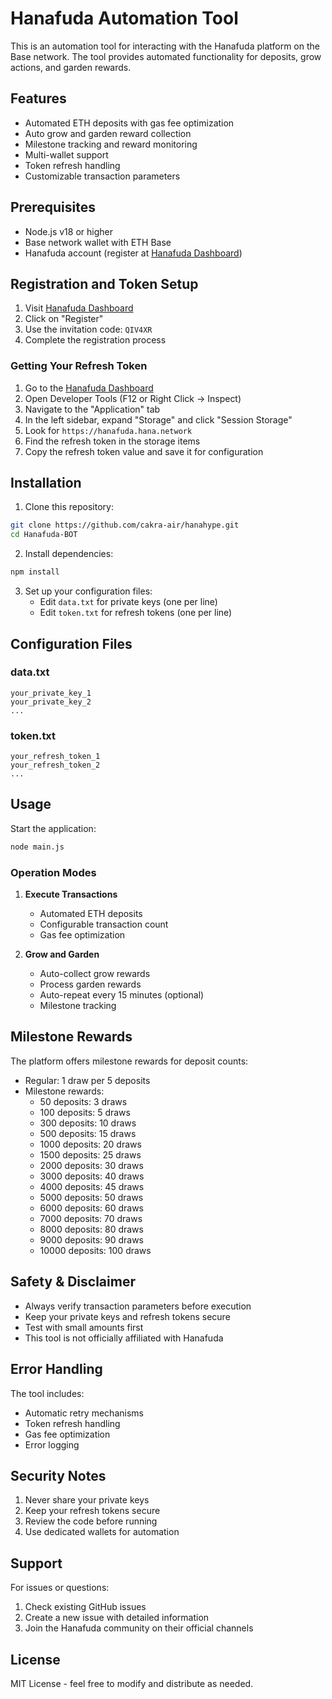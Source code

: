 # Hanafuda Automation Tool

This is an automation tool for interacting with the Hanafuda platform on the Base network. The tool provides automated functionality for deposits, grow actions, and garden rewards.

## Features

- Automated ETH deposits with gas fee optimization
- Auto grow and garden reward collection
- Milestone tracking and reward monitoring
- Multi-wallet support
- Token refresh handling
- Customizable transaction parameters

## Prerequisites

- Node.js v18 or higher
- Base network wallet with ETH Base
- Hanafuda account (register at [Hanafuda Dashboard](https://hanafuda.hana.network/dashboard))

## Registration and Token Setup

1. Visit [Hanafuda Dashboard](https://hanafuda.hana.network/dashboard)
2. Click on "Register"
3. Use the invitation code: `QIV4XR`
4. Complete the registration process

### Getting Your Refresh Token

1. Go to the [Hanafuda Dashboard](https://hanafuda.hana.network/dashboard)
2. Open Developer Tools (F12 or Right Click -> Inspect)
3. Navigate to the "Application" tab
4. In the left sidebar, expand "Storage" and click "Session Storage"
5. Look for `https://hanafuda.hana.network`
6. Find the refresh token in the storage items
7. Copy the refresh token value and save it for configuration

## Installation

1. Clone this repository:

```bash
git clone https://github.com/cakra-air/hanahype.git
cd Hanafuda-BOT
```

2. Install dependencies:

```bash
npm install
```

3. Set up your configuration files:
   - Edit `data.txt` for private keys (one per line)
   - Edit `token.txt` for refresh tokens (one per line)

## Configuration Files

### data.txt

```
your_private_key_1
your_private_key_2
...
```

### token.txt

```
your_refresh_token_1
your_refresh_token_2
...
```

## Usage

Start the application:

```bash
node main.js
```

### Operation Modes

1. **Execute Transactions**

   - Automated ETH deposits
   - Configurable transaction count
   - Gas fee optimization

2. **Grow and Garden**
   - Auto-collect grow rewards
   - Process garden rewards
   - Auto-repeat every 15 minutes (optional)
   - Milestone tracking

## Milestone Rewards

The platform offers milestone rewards for deposit counts:

- Regular: 1 draw per 5 deposits
- Milestone rewards:
  - 50 deposits: 3 draws
  - 100 deposits: 5 draws
  - 300 deposits: 10 draws
  - 500 deposits: 15 draws
  - 1000 deposits: 20 draws
  - 1500 deposits: 25 draws
  - 2000 deposits: 30 draws
  - 3000 deposits: 40 draws
  - 4000 deposits: 45 draws
  - 5000 deposits: 50 draws
  - 6000 deposits: 60 draws
  - 7000 deposits: 70 draws
  - 8000 deposits: 80 draws
  - 9000 deposits: 90 draws
  - 10000 deposits: 100 draws

## Safety & Disclaimer

- Always verify transaction parameters before execution
- Keep your private keys and refresh tokens secure
- Test with small amounts first
- This tool is not officially affiliated with Hanafuda

## Error Handling

The tool includes:

- Automatic retry mechanisms
- Token refresh handling
- Gas fee optimization
- Error logging

## Security Notes

1. Never share your private keys
2. Keep your refresh tokens secure
3. Review the code before running
4. Use dedicated wallets for automation

## Support

For issues or questions:

1. Check existing GitHub issues
2. Create a new issue with detailed information
3. Join the Hanafuda community on their official channels

## License

MIT License - feel free to modify and distribute as needed.
